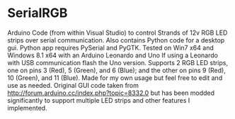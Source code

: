 # SerialRGB
Arduino Code (from within Visual Studio) to control Strands of 12v RGB LED strips over serial communication. 
Also contains Python code for a desktop gui. 
Python app requires PySerial and PyGTK.
Tested on Win7 x64 and Windows 8.1 x64 with an Arduino Leonardo and Uno
If using a Leonardo with USB communication flash the Uno version.
Supports 2 RGB LED strips, one on pins 3 (Red), 5 (Green), and 6 (Blue); and the other on pins 9 (Red), 10 (Green), and 11 (Blue).
Made for my own usage but feel free to edit and use as needed.
Original GUI code taken from http://forum.arduino.cc/index.php?topic=8332.0 but has been modded significantly to support multiple LED strips and other features I implemented.
